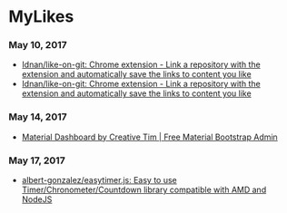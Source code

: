 # MyLikes

### May 10, 2017
- [Idnan/like-on-git: Chrome extension - Link a repository with the extension and automatically save the links to content you like](https://github.com/Idnan/like-on-git) 
- [Idnan/like-on-git: Chrome extension - Link a repository with the extension and automatically save the links to content you like](https://github.com/Idnan/like-on-git) 

### May 14, 2017
- [Material Dashboard by Creative Tim | Free Material Bootstrap Admin](http://demos.creative-tim.com/material-dashboard/examples/dashboard.html#) 

### May 17, 2017
- [albert-gonzalez/easytimer.js: Easy to use Timer/Chronometer/Countdown library compatible with AMD and NodeJS](https://github.com/albert-gonzalez/easytimer.js) 
